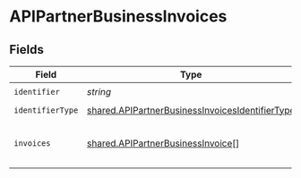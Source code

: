 # APIPartnerBusinessInvoices


## Fields

| Field                                                                                                              | Type                                                                                                               | Required                                                                                                           | Description                                                                                                        |
| ------------------------------------------------------------------------------------------------------------------ | ------------------------------------------------------------------------------------------------------------------ | ------------------------------------------------------------------------------------------------------------------ | ------------------------------------------------------------------------------------------------------------------ |
| `identifier`                                                                                                       | *string*                                                                                                           | :heavy_check_mark:                                                                                                 | N/A                                                                                                                |
| `identifierType`                                                                                                   | [shared.APIPartnerBusinessInvoicesIdentifierType](../../models/shared/apipartnerbusinessinvoicesidentifiertype.md) | :heavy_check_mark:                                                                                                 | N/A                                                                                                                |
| `invoices`                                                                                                         | [shared.APIPartnerBusinessInvoice](../../models/shared/apipartnerbusinessinvoice.md)[]                             | :heavy_minus_sign:                                                                                                 | List of invoices of the business.                                                                                  |